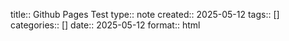 title:: Github Pages Test
type:: note
created:: 2025-05-12
tags:: []
categories:: []
date:: 2025-05-12
format:: html

